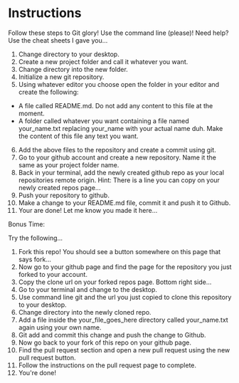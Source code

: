 Instructions
============

Follow these steps to Git glory! Use the command line (please)! 
Need help? Use the cheat sheets I gave you...

1. Change directory to your desktop.
2. Create a new project folder and call it whatever you want.
3. Change directory into the new folder.
4. Initialize a new git repository.
5. Using whatever editor you choose open the folder in your editor and create the following:
  - A file called README.md. Do not add any content to this file at the moment.
  - A folder called whatever you want containing a file named your_name.txt replacing your_name with your actual name duh. Make the content of this file any text you want.
6. Add the above files to the repository and create a commit using git.
7. Go to your github account and create a new repository. Name it the same as your project folder name.
8. Back in your terminal, add the newly created github repo as your local repositories remote origin. Hint: There is a line you can copy on your newly created repos page...
9. Push your repository to github.
10. Make a change to your README.md file, commit it and push it to Github.
11. Your are done! Let me know you made it here...

Bonus Time:

Try the following...

1. Fork this repo! You should see a button somewhere on this page that says fork...
2. Now go to your github page and find the page for the repository you just forked to your account.
3. Copy the clone url on your forked repos page. Bottom right side...
4. Go to your terminal and change to the desktop.
5. Use command line git and the url you just copied to clone this repository to your desktop.
6. Change directory into the newly cloned repo.
7. Add a file inside the your_file_goes_here directory called your_name.txt again using your own name.
8. Git add and commit this change and push the change to Github.
9. Now go back to your fork of this repo on your github page.
10. Find the pull request section and open a new pull request using the new pull request button.
11. Follow the instructions on the pull request page to complete.
12. You're done!